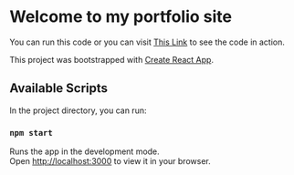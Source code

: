 # Welcome to my portfolio site

You can run this code or you can visit [This Link](https://Izzywa.github.io/portfolio) to see the code in action.

This project was bootstrapped with [Create React App](https://github.com/facebook/create-react-app).

## Available Scripts

In the project directory, you can run:

### `npm start`

Runs the app in the development mode.\
Open [http://localhost:3000](http://localhost:3000) to view it in your browser.
